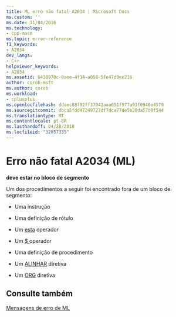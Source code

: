 ```yaml
---
title: ML erro não fatal A2034 | Microsoft Docs
ms.custom: ''
ms.date: 11/04/2016
ms.technology:
- cpp-masm
ms.topic: error-reference
f1_keywords:
- A2034
dev_langs:
- C++
helpviewer_keywords:
- A2034
ms.assetid: 6438970c-0aee-4f14-a058-5fe47d0ee216
author: corob-msft
ms.author: corob
ms.workload:
- cplusplus
ms.openlocfilehash: ddaec88f92ff37042aaa651f977a93f0940e4579
ms.sourcegitcommit: dbca5fdd47249727df7dca77de5b20da57d0f544
ms.translationtype: MT
ms.contentlocale: pt-BR
ms.lasthandoff: 04/28/2018
ms.locfileid: "32057335"
---
```

# <a name="ml-nonfatal-error-a2034"></a>Erro não fatal A2034 (ML)
**deve estar no bloco de segmento**  
  
 Um dos procedimentos a seguir foi encontrado fora de um bloco de segmento:  
  
-   Uma instrução  
  
-   Uma definição de rótulo  
  
-   Um [esta](../../assembler/masm/operator-this.md) operador  
  
-   Um [ $ ](../../assembler/masm/dollar.md) operador  
  
-   Uma definição de procedimento  
  
-   Um [ALINHAR](../../assembler/masm/align-masm.md) diretiva  
  
-   Um [ORG](../../assembler/masm/org.md) diretiva  
  
## <a name="see-also"></a>Consulte também  
 [Mensagens de erro de ML](../../assembler/masm/ml-error-messages.md)
